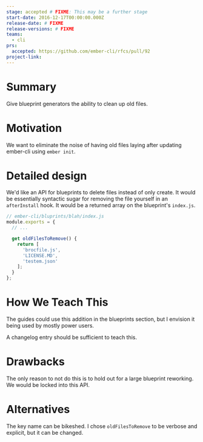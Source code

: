 ```yaml
---
stage: accepted # FIXME: This may be a further stage
start-date: 2016-12-17T00:00:00.000Z
release-date: # FIXME
release-versions: # FIXME
teams:
  - cli
prs:
  accepted: https://github.com/ember-cli/rfcs/pull/92
project-link:
---
```


# Summary

Give blueprint generators the ability to clean up old files.

# Motivation

We want to eliminate the noise of having old files laying after updating
ember-cli using `ember init`.

# Detailed design

We'd like an API for blueprints to delete files instead of only
create. It would be essentially syntactic sugar for removing the file yourself
in an `afterInstall` hook. It would be a returned array on the blueprint's `index.js`.

```js
// ember-cli/bluprints/blah/index.js
module.exports = {
  // ...

  get oldFilesToRemove() {
    return [
      'brocfile.js',
      'LICENSE.MD',
      'testem.json'
    ];
  }
};
```

# How We Teach This

The guides could use this addition in the blueprints section, but I envision it
being used by mostly power users.

A changelog entry should be sufficient to teach this.

# Drawbacks

The only reason to not do this is to hold out for a large blueprint reworking.
We would be locked into this API.

# Alternatives

The key name can be bikeshed. I chose `oldFilesToRemove` to be verbose and
explicit, but it can be changed.
